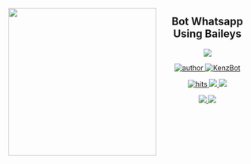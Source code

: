 <!-- # KenzBotBaileys -->
<p>
  <img width = "300" align= "left" src="https://i.pinimg.com/564x/6a/45/23/6a4523e42b7fd0d8f2f244798c00c39e.jpg">
  <h2 align="center"> Bot Whatsapp Using Baileys </h2>
  
  <p align="center">
    <a href="#">
    <img src="https://img.shields.io/badge/KenzBot Baileyes-yellowgreen.svg?style=for-the-badge">
    </a>
  </p>
  <p align="center">
    <a href="https://github.com/KenzArz">
    <img title="author"src="https://img.shields.io/badge/Author-Kenz-critical.svg?style=flat-square&logo=github">
    </a>
    <a href ="#">
      <img title ="KenzBot" src= "https://img.shields.io/badge/Bot-KenzBot-critical.svg?style=flat-square&logo=github">
    </a>
  </p>
  <p align ="center">
  <a href="https://github.com/KenzArz/KenzBotBaileys/">
    <img title ="hits" src="https://hits.seeyoufarm.com/api/count/incr/badge.svg?url=https://github.com/KenzArz/KenzBotBaileys&count_bg=%2379C83D&title_bg=%23555555&icon=probot.svg&icon_color=white&title=hits-today&edge_flat=true">
  </a>
  <a href="https://github.com/KenzArz/KenzBotBaileys/">
    <img src="https://badges.frapsoft.com/os/v2/open-source.svg">
  </a>
  <a href="https://github.com/KenzArz/KenzBotBaileys/">
    <img src="https://img.shields.io/badge/Maintenance-No-critical.svg?style=flat-square&logo=github">
  </a>
  </p>
  <p align="center">
    <a href="https://github.com/WhiskeySockets/Baileys">
    <img src="https://img.shields.io/badge/Library-Baileys-ff69b4.svg?style=flat-square&logo=github">
    </a>
    <a href="#">
      <img src="https://img.shields.io/badge/Website-unvailable-9cf.svg?style=flat-square&logo=github">
  </p>
</p>
